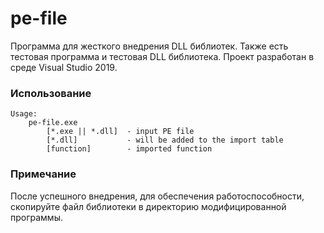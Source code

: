 # pe-file

Программа для жесткого внедрения DLL библиотек.
Также есть тестовая программа и тестовая DLL библиотека.
Проект разработан в среде Visual Studio 2019.

### Использование

    Usage:
        pe-file.exe
            [*.exe || *.dll]  - input PE file
            [*.dll]           - will be added to the import table
            [function]        - imported function

### Примечание

После успешного внедрения, для обеспечения работоспособности, скопируйте файл библиотеки в директорию модифицированной программы.

